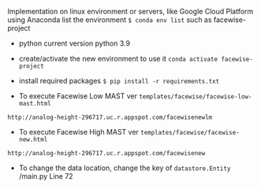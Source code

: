 Implementation on linux environment or servers, like Google Cloud Platform
using Anaconda list the environment
`$ conda env list`
such as facewise-project

- python
current version python 3.9

- create/activate the new environment to use it
`conda activate facewise-project`

- install required packages
`$ pip install -r requirements.txt`

- To execute Facewise Low MAST ver `templates/facewise/facewise-low-mast.html`

`http://analog-height-296717.uc.r.appspot.com/facewisenewlm`

- To execute Facewise High MAST ver `templates/facewise/facewise-new.html`

`http://analog-height-296717.uc.r.appspot.com/facewisenew`

- To change the data location, change the key of `datastore.Entity`
/main.py Line 72
